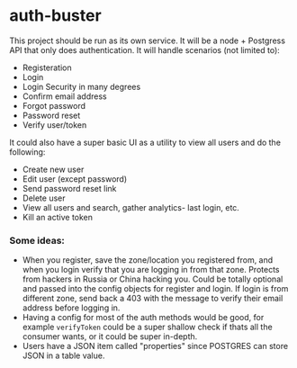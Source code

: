# auth-buster
This project should be run as its own service. It will be a node + Postgress API that only does authentication. It will handle scenarios (not limited to):
- Registeration
- Login
- Login Security in many degrees
- Confirm email address
- Forgot password
- Password reset
- Verify user/token

It could also have a super basic UI as a utility to view all users and do the following:
- Create new user
- Edit user (except password)
- Send password reset link
- Delete user
- View all users and search, gather analytics- last login, etc.
- Kill an active token

### Some ideas:
- When you register, save the zone/location you registered from, and when you login verify that you are logging in from that zone. Protects from hackers in Russia or China hacking you. Could be totally optional and passed into the config objects for register and login. If login is from different zone, send back a 403 with the message to verify their email address before logging in. 
- Having a config for most of the auth methods would be good, for example `verifyToken` could be a super shallow check if thats all the consumer wants, or it could be super in-depth.
- Users have a JSON item called "properties" since POSTGRES can store JSON in a table value.
